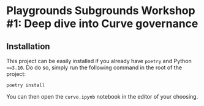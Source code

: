 # Playgrounds Subgrounds Workshop #1: Deep dive into Curve governance

## Installation
This project can be easily installed if you already have `poetry` and Python `>=3.10`. Do do so, simply run the following command in the root of the project:
```
poetry install
```

You can then open the `curve.ipynb` notebook in the editor of your choosing.